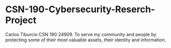 # CSN-190-Cybersecurity-Reserch-Project

Carlos Tiburcio CSN 190 24909.
To serve my community and people by protecting some of their most valuable assets, their identity and information.
